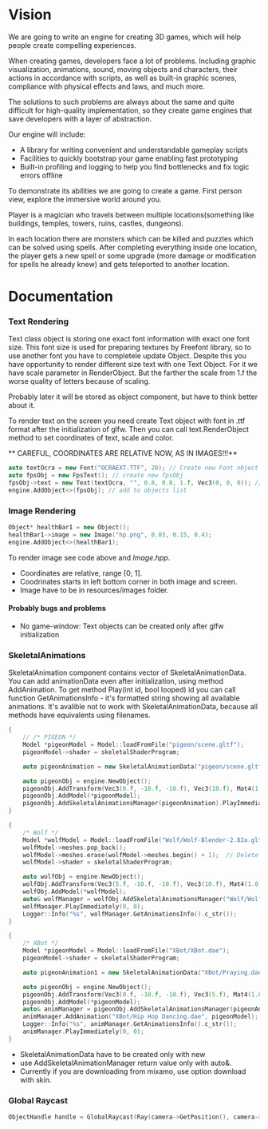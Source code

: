 # Vision

We are going to write an engine for creating 3D games, which will help people create compelling experiences. 

When creating games, developers face a lot of problems. Including graphic visualization, animations, sound, moving objects and characters, their actions in accordance with scripts, as well as built-in graphic scenes, compliance with physical effects and laws, and much more.

The solutions to such problems are always about the same and quite difficult for high-quality implementation, so they create game engines that save developers with a layer of abstraction.

Our engine will include:

- A library for writing convenient and understandable gameplay scripts
- Facilities to quickly bootstrap your game enabling fast prototyping
- Built-in profiling and logging to help you find bottlenecks and fix logic errors offline

To demonstrate its abilities we are going to create a game. First person view, explore the immersive world around you.

Player is a magician who travels between multiple locations(something like buildings, temples, towers, ruins, castles, dungeons).

In each location there are monsters which can be killed and puzzles which can be solved using spells. After completing everything inside one location, the player gets a new spell or some upgrade (more damage or modification for spells he already knew) and gets teleported to another location.

# Documentation

### Text Rendering
Text class object is storing one exact font information with exact one font size. This font size is used for preparing textures by Freefont library, so to use another font you have to completele update Object. Despite this you have opportunity to render different size text with one Text Object. For it we have scale parameter in RenderObject. But the farther the scale from 1.f the worse quality of letters because of scaling. 

Probably later it will be stored as object component, but have to think better about it.

To render text on the screen you need create Text object with font in .ttf format after the initialization of glfw. Then you can call text.RenderObject method to set coordinates of text, scale and color.


** CAREFUL, COORDINATES ARE RELATIVE NOW, AS IN IMAGES!!!** 

```C++
auto textOcra = new Font("OCRAEXT.TTF", 20); // Create new Font object
auto fpsObj = new FpsText(); // create new fpsObj
fpsObj->text = new Text(textOcra, "", 0.8, 0.8, 1.f, Vec3(0, 0, 0)); // set new text component to fpsObj
engine.AddObject<>(fpsObj); // add to objects list
```

### Image Rendering
```C++
Object* healthBar1 = new Object();
healthBar1->image = new Image("hp.png", 0.03, 0.15, 0.4);
engine.AddObject<>(healthBar1);
```

To render image see code above and *Image.hpp*. 

+ Coordinates are relative, range [0; 1]. 
+ Coodrinates starts in left bottom corner in both image and screen.
+ Image have to be in resources/images folder.

#### Probably bugs and problems
+ No game-window: Text objects can be created only after glfw initialization


### SkeletalAnimations

SkeletalAnimation component contains vector of SkeletalAnimationData. You can add animationData even after initialization, using method AddAnimation.
To get method Play(int id, bool looped) id you can call function GetAnimationsInfo - it's formatted string showing all available animations.
It's avalible not to work with SkeletalAnimationData, because all methods have equivalents using filenames.

```C++
{
    // /* PIGEON */
    Model *pigeonModel = Model::loadFromFile("pigeon/scene.gltf");
    pigeonModel->shader = skeletalShaderProgram;

    auto pigeonAnimation = new SkeletalAnimationData("pigeon/scene.gltf", 0, pigeonModel);

    auto pigeonObj = engine.NewObject();
    pigeonObj.AddTransform(Vec3(0.f, -10.f, -10.f), Vec3(10.f), Mat4(1.0));
    pigeonObj.AddModel(*pigeonModel);
    pigeonObj.AddSkeletalAnimationsManager(pigeonAnimation).PlayImmediately(0, 1);
}

{
    /* Wolf */
    Model *wolfModel = Model::loadFromFile("Wolf/Wolf-Blender-2.82a.gltf");
    wolfModel->meshes.pop_back();
    wolfModel->meshes.erase(wolfModel->meshes.begin() + 1);  // Delete floor
    wolfModel->shader = skeletalShaderProgram;

    auto wolfObj = engine.NewObject();
    wolfObj.AddTransform(Vec3(5.f, -10.f, -10.f), Vec3(10.f), Mat4(1.0));
    wolfObj.AddModel(*wolfModel);
    auto& wolfManager = wolfObj.AddSkeletalAnimationsManager("Wolf/Wolf-Blender-2.82a.gltf", wolfModel); // Написать что обязательно нужно &
    wolfManager.PlayImmediately(0, 0);
    Logger::Info("%s", wolfManager.GetAnimationsInfo().c_str());
}

{
    /* XBot */
    Model *pigeonModel = Model::loadFromFile("XBot/XBot.dae");
    pigeonModel->shader = skeletalShaderProgram;

    auto pigeonAnimation1 = new SkeletalAnimationData("XBot/Praying.dae", 0, pigeonModel);

    auto pigeonObj = engine.NewObject();
    pigeonObj.AddTransform(Vec3(0.f, -10.f, -10.f), Vec3(5.f), Mat4(1.0));
    pigeonObj.AddModel(*pigeonModel);
    auto& animManager = pigeonObj.AddSkeletalAnimationsManager(pigeonAnimation1);
    animManager.AddAnimation("XBot/Hip Hop Dancing.dae", pigeonModel);
    Logger::Info("%s", animManager.GetAnimationsInfo().c_str());
    animManager.PlayImmediately(0, 0);
}
```

+ SkeletalAnimationData have to be created only with new
+ use AddSkeletalAnimationManager return value only with auto&.
+ Currently if you are downloading from mixamo, use option download with skin. 

### Global Raycast
```C++
ObjectHandle handle = GlobalRaycast(Ray(camera->GetPosition(), camera->GetPosition() + camera->GetFront()));
```
